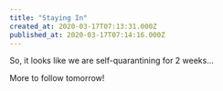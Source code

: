 ```yaml
---
title: "Staying In"
created_at: 2020-03-17T07:13:31.000Z
published_at: 2020-03-17T07:14:16.000Z
---
```

So, it looks like we are self-quarantining for 2 weeks...

More to follow tomorrow!
